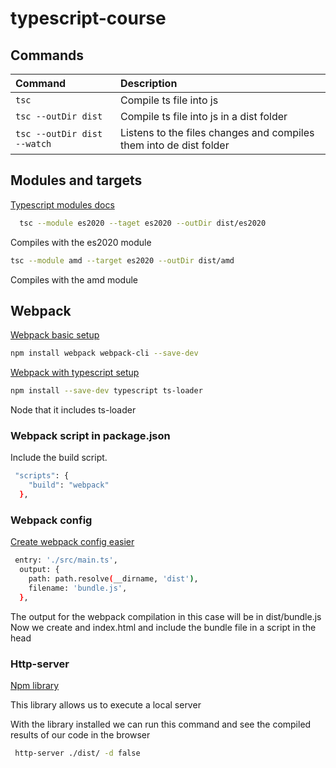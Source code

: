 # typescript-course

## Commands

| Command             | Description                              |
| :------------------ | :--------------------------------------- |
| `tsc`               | Compile ts file into js                  |
| `tsc --outDir dist` | Compile ts file into js in a dist folder |
| `tsc --outDir dist --watch` | Listens to the files changes and compiles them into de dist folder |

## Modules and targets

[Typescript modules docs](https://www.typescriptlang.org/docs/handbook/2/modules.html)


```bash
  tsc --module es2020 --taget es2020 --outDir dist/es2020
```

Compiles with the es2020 module 

```bash
tsc --module amd --target es2020 --outDir dist/amd
```

Compiles with the amd module


## Webpack 

[Webpack basic setup](https://webpack.js.org/guides/getting-started/#basic-setup)

```bash
npm install webpack webpack-cli --save-dev
```

[Webpack with typescript setup](https://webpack.js.org/guides/getting-started/#basic-setup)


```bash
npm install --save-dev typescript ts-loader
```

Node that it includes ts-loader

### Webpack script in package.json

Include the build script. 

```bash
 "scripts": {
    "build": "webpack"
  },
```

### Webpack config

[Create webpack config easier](https://createapp.dev/)

```bash
 entry: './src/main.ts',
  output: {
    path: path.resolve(__dirname, 'dist'),
    filename: 'bundle.js',
  },
```

The output for the webpack compilation in this case will be in dist/bundle.js
Now we create and index.html and include the bundle file in a script in the head


### Http-server


[Npm library](https://www.npmjs.com/package/http-server)

This library allows us to execute a local server 

With the library installed we can run this command and see the compiled results of our code in the browser

```bash
 http-server ./dist/ -d false
```


